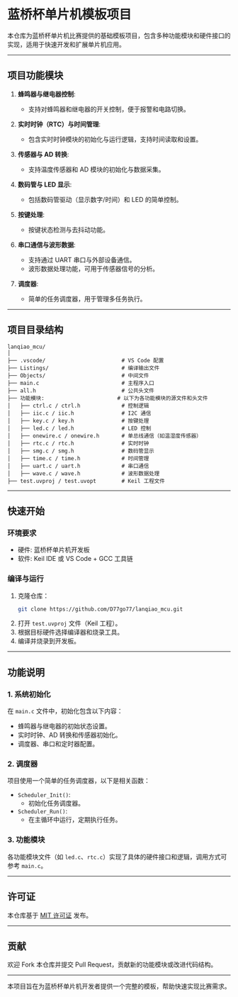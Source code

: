 # 蓝桥杯单片机模板项目

本仓库为蓝桥杯单片机比赛提供的基础模板项目，包含多种功能模块和硬件接口的实现，适用于快速开发和扩展单片机应用。

---

## 项目功能模块

1. **蜂鸣器与继电器控制**:
   - 支持对蜂鸣器和继电器的开关控制，便于报警和电路切换。

2. **实时时钟（RTC）与时间管理**:
   - 包含实时时钟模块的初始化与运行逻辑，支持时间读取和设置。

3. **传感器与 AD 转换**:
   - 支持温度传感器和 AD 模块的初始化与数据采集。

4. **数码管与 LED 显示**:
   - 包括数码管驱动（显示数字/时间）和 LED 的简单控制。

5. **按键处理**:
   - 按键状态检测与去抖动功能。

6. **串口通信与波形数据**:
   - 支持通过 UART 串口与外部设备通信。
   - 波形数据处理功能，可用于传感器信号的分析。

7. **调度器**:
   - 简单的任务调度器，用于管理多任务执行。

---

## 项目目录结构

```
lanqiao_mcu/
│
├── .vscode/                        # VS Code 配置
├── Listings/                       # 编译输出文件
├── Objects/                        # 中间文件
├── main.c                          # 主程序入口
├── all.h                           # 公共头文件
├── 功能模块:                       # 以下为各功能模块的源文件和头文件
│   ├── ctrl.c / ctrl.h             # 控制逻辑
│   ├── iic.c / iic.h               # I2C 通信
│   ├── key.c / key.h               # 按键处理
│   ├── led.c / led.h               # LED 控制
│   ├── onewire.c / onewire.h       # 单总线通信（如温湿度传感器）
│   ├── rtc.c / rtc.h               # 实时时钟
│   ├── smg.c / smg.h               # 数码管显示
│   ├── time.c / time.h             # 时间管理
│   ├── uart.c / uart.h             # 串口通信
│   ├── wave.c / wave.h             # 波形数据处理
├── test.uvproj / test.uvopt        # Keil 工程文件
```

---

## 快速开始

### 环境要求
- 硬件: 蓝桥杯单片机开发板
- 软件: Keil IDE 或 VS Code + GCC 工具链

### 编译与运行
1. 克隆仓库：
   ```bash
   git clone https://github.com/D77go77/lanqiao_mcu.git
   ```
2. 打开 `test.uvproj` 文件（Keil 工程）。
3. 根据目标硬件选择编译器和烧录工具。
4. 编译并烧录到开发板。

---

## 功能说明

### 1. 系统初始化
在 `main.c` 文件中，初始化包含以下内容：
- 蜂鸣器与继电器的初始状态设置。
- 实时时钟、AD 转换和传感器初始化。
- 调度器、串口和定时器配置。

### 2. 调度器
项目使用一个简单的任务调度器，以下是相关函数：
- `Scheduler_Init()`:
  - 初始化任务调度器。
- `Scheduler_Run()`:
  - 在主循环中运行，定期执行任务。

### 3. 功能模块
各功能模块文件（如 `led.c`、`rtc.c`）实现了具体的硬件接口和逻辑，调用方式可参考 `main.c`。

---

## 许可证

本仓库基于 [MIT 许可证](LICENSE) 发布。

---

## 贡献

欢迎 Fork 本仓库并提交 Pull Request，贡献新的功能模块或改进代码结构。

---

本项目旨在为蓝桥杯单片机开发者提供一个完整的模板，帮助快速实现比赛需求。
```
